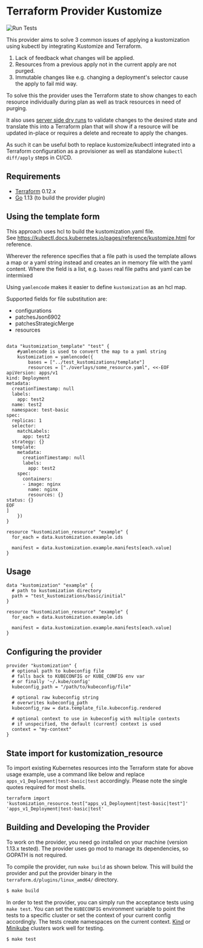 # Terraform Provider Kustomize

![Run Tests](https://github.com/kbst/terraform-provider-kustomize/workflows/Run%20Tests/badge.svg?branch=master&event=push)

This provider aims to solve 3 common issues of applying a kustomization using kubectl by integrating Kustomize and Terraform.

1. Lack of feedback what changes will be applied.
1. Resources from a previous apply not in the current apply are not purged.
1. Immutable changes like e.g. changing a deployment's selector cause the apply to fail mid way.

To solve this the provider uses the Terraform state to show changes to each resource individually during plan as well as track resources in need of purging.

It also uses [server side dry runs](https://kubernetes.io/docs/reference/using-api/api-concepts/#dry-run) to validate changes to the desired state and translate this into a Terraform plan that will show if a resource will be updated in-place or requires a delete and recreate to apply the changes.

As such it can be useful both to replace kustomize/kubectl integrated into a Terraform configuration as a provisioner as well as standalone `kubectl diff/apply` steps in CI/CD.

## Requirements

- [Terraform](https://www.terraform.io/downloads.html) 0.12.x
- [Go](https://golang.org/doc/install) 1.13 (to build the provider plugin)

## Using the template form
This approach uses hcl to build the kustomization.yaml file.  
See https://kubectl.docs.kubernetes.io/pages/reference/kustomize.html for reference.

Wherever the reference specifies that a file path is used the template allows a map
or a yaml string instead and creates an in memory file with the yaml content.  Where the field
is a list, e.g. `bases` real file paths and yaml can be intermixed

Using `yamlencode` makes it easier to define `kustomization` as an hcl map.

Supported fields for file substitution are:
* configurations
* patchesJson6902
* patchesStrategicMerge
* resources

```hcl

data "kustomization_template" "test" {
    #yamlencode is used to convert the map to a yaml string 
	kustomization = yamlencode({
		bases = ["../test_kustomizations/template"]
		resources = ["./overlays/some_resource.yaml", <<-EOF
apiVersion: apps/v1
kind: Deployment
metadata:
  creationTimestamp: null
  labels:
    app: test2
  name: test2
  namespace: test-basic
spec:
  replicas: 1
  selector:
    matchLabels:
      app: test2
  strategy: {}
  template:
    metadata:
      creationTimestamp: null
      labels:
        app: test2
    spec:
      containers:
      - image: nginx
        name: nginx
        resources: {}
status: {}
EOF
]
	})
}

resource "kustomization_resource" "example" {
  for_each = data.kustomization.example.ids

  manifest = data.kustomization.example.manifests[each.value]
}

```

## Usage

```hcl
data "kustomization" "example" {
  # path to kustomization directory
  path = "test_kustomizations/basic/initial"
}

resource "kustomization_resource" "example" {
  for_each = data.kustomization.example.ids

  manifest = data.kustomization.example.manifests[each.value]
}

```

## Configuring the provider

```hcl
provider "kustomization" {
  # optional path to kubeconfig file
  # falls back to KUBECONFIG or KUBE_CONFIG env var
  # or finally '~/.kube/config'
  kubeconfig_path = "/path/to/kubeconfig/file"

  # optional raw kubeconfig string
  # overwrites kubeconfig_path
  kubeconfig_raw = data.template_file.kubeconfig.rendered

  # optional context to use in kubeconfig with multiple contexts
  # if unspecified, the default (current) context is used
  context = "my-context"
}
```

## State import for kustomization_resource

To import existing Kubernetes resources into the Terraform state for above usage example, use a command like below and replace `apps_v1_Deployment|test-basic|test` accordingly. Please note the single quotes required for most shells.

```
terraform import 'kustomization_resource.test["apps_v1_Deployment|test-basic|test"]' 'apps_v1_Deployment|test-basic|test'
```

## Building and Developing the Provider

To work on the provider, you need go installed on your machine (version 1.13.x tested). The provider uses go mod to manage its dependencies, so GOPATH is not required.

To compile the provider, run `make build` as shown below. This will build the provider and put the provider binary in the `terraform.d/plugins/linux_amd64/` directory.

```sh
$ make build
```

In order to test the provider, you can simply run the acceptance tests using `make test`. You can set the `KUBECONFIG` environment variable to point the tests to a specific cluster or set the context of your current config accordingly. The tests create namespaces on the current context. [Kind](https://github.com/kubernetes-sigs/kind) or [Minikube](https://github.com/kubernetes/minikube) clusters work well for testing.

```sh
$ make test
```
